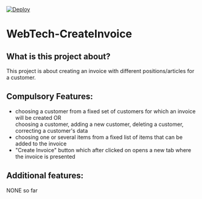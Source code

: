 [![Deploy](https://github.com/Ungerm23/WebTech-CreateInvoice/actions/workflows/deploy.yml/badge.svg)](https://github.com/Ungerm23/WebTech-CreateInvoice/actions/workflows/deploy.yml)

# WebTech-CreateInvoice
## What is this project about? 
This project is about creating an invoice with different positions/articles for a customer.


## Compulsory Features:
- choosing a customer from a fixed set of customers for which an invoice will be created
OR <br /> choosing a customer, adding a new customer, deleting a customer, correcting a customer's data
- choosing one or several items from a fixed list of items that can be added to the invoice
- "Create Invoice" button which after clicked on opens a new tab where the invoice is presented


## Additional features:
NONE so far
